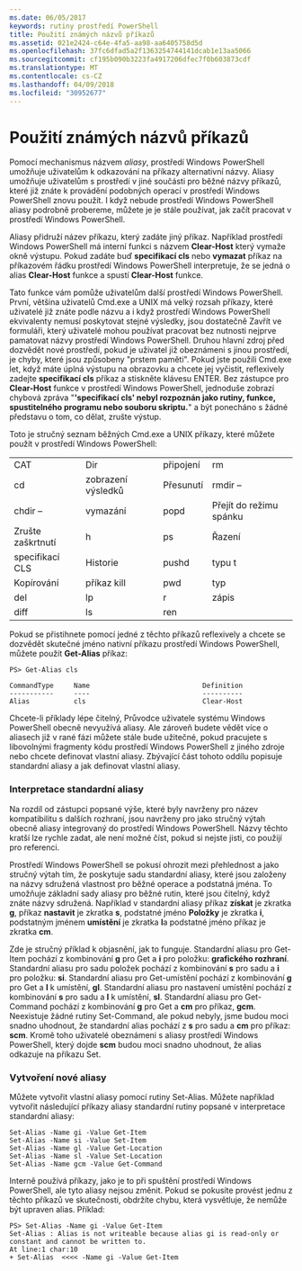 ```yaml
---
ms.date: 06/05/2017
keywords: rutiny prostředí PowerShell
title: Použití známých názvů příkazů
ms.assetid: 021e2424-c64e-4fa5-aa98-aa6405758d5d
ms.openlocfilehash: 37fc6dfad5a2f1363254744141dcab1e13aa5066
ms.sourcegitcommit: cf195b090b3223fa4917206dfec7f0b603873cdf
ms.translationtype: MT
ms.contentlocale: cs-CZ
ms.lasthandoff: 04/09/2018
ms.locfileid: "30952677"
---
```

# <a name="using-familiar-command-names"></a>Použití známých názvů příkazů
Pomocí mechanismus názvem *aliasy*, prostředí Windows PowerShell umožňuje uživatelům k odkazování na příkazy alternativní názvy. Aliasy umožňuje uživatelům s prostředí v jiné součásti pro běžné názvy příkazů, které již znáte k provádění podobných operací v prostředí Windows PowerShell znovu použít. I když nebude prostředí Windows PowerShell aliasy podrobně probereme, můžete je je stále používat, jak začít pracovat v prostředí Windows PowerShell.

Aliasy přidruží název příkazu, který zadáte jiný příkaz. Například prostředí Windows PowerShell má interní funkci s názvem **Clear-Host** který vymaže okně výstupu. Pokud zadáte buď **specifikací cls** nebo **vymazat** příkaz na příkazovém řádku prostředí Windows PowerShell interpretuje, že se jedná o alias **Clear-Host** funkce a spustí  **Clear-Host** funkce.

Tato funkce vám pomůže uživatelům další prostředí Windows PowerShell. První, většina uživatelů Cmd.exe a UNIX má velký rozsah příkazy, které uživatelé již znáte podle názvu a i když prostředí Windows PowerShell ekvivalenty nemusí poskytovat stejné výsledky, jsou dostatečně Zavřít ve formuláři, který uživatelé mohou používat pracovat bez nutnosti nejprve pamatovat názvy prostředí Windows PowerShell. Druhou hlavní zdroj před dozvědět nové prostředí, pokud je uživatel již obeznámeni s jinou prostředí, je chyby, které jsou způsobeny "prstem paměti". Pokud jste použili Cmd.exe let, když máte úplná výstupu na obrazovku a chcete jej vyčistit, reflexively zadejte **specifikací cls** příkaz a stiskněte klávesu ENTER. Bez zástupce pro **Clear-Host** funkce v prostředí Windows PowerShell, jednoduše zobrazí chybová zpráva "**'specifikací cls' nebyl rozpoznán jako rutiny, funkce, spustitelného programu nebo souboru skriptu.**" a být ponecháno s žádné představu o tom, co dělat, zrušte výstup.

Toto je stručný seznam běžných Cmd.exe a UNIX příkazy, které můžete použít v prostředí Windows PowerShell:

|||||
|-|-|-|-|
|CAT|Dir|připojení|rm|
|cd|zobrazení výsledků|Přesunutí|rmdir –|
|chdir –|vymazání|popd|Přejít do režimu spánku|
|Zrušte zaškrtnutí|h|ps|Řazení|
|specifikací CLS|Historie|pushd|typu t|
|Kopírování|příkaz kill|pwd|typ|
|del|lp|r|zápis|
|diff|ls|ren||

Pokud se přistihnete pomocí jedné z těchto příkazů reflexively a chcete se dozvědět skutečné jméno nativní příkazu prostředí Windows PowerShell, můžete použít **Get-Alias** příkaz:

```
PS> Get-Alias cls

CommandType     Name                            Definition
-----------     ----                            ----------
Alias           cls                             Clear-Host
```

Chcete-li příklady lépe čitelný, Průvodce uživatele systému Windows PowerShell obecně nevyužívá aliasy. Ale zároveň budete vědět více o aliasech již v rané fázi můžete stále bude užitečné, pokud pracujete s libovolnými fragmenty kódu prostředí Windows PowerShell z jiného zdroje nebo chcete definovat vlastní aliasy. Zbývající část tohoto oddílu popisuje standardní aliasy a jak definovat vlastní aliasy.

### <a name="interpreting-standard-aliases"></a>Interpretace standardní aliasy
Na rozdíl od zástupci popsané výše, které byly navrženy pro název kompatibilitu s dalších rozhraní, jsou navrženy pro jako stručný výtah obecně aliasy integrovaný do prostředí Windows PowerShell. Názvy těchto kratší lze rychle zadat, ale není možné číst, pokud si nejste jisti, co použijí pro referenci.

Prostředí Windows PowerShell se pokusí ohrozit mezi přehlednost a jako stručný výtah tím, že poskytuje sadu standardní aliasy, které jsou založeny na názvy sdružená vlastnost pro běžné operace a podstatná jména. To umožňuje základní sady aliasy pro běžné rutin, které jsou čitelný, když znáte názvy sdružená. Například v standardní aliasy příkaz **získat** je zkratka **g**, příkaz **nastavit** je zkratka **s**, podstatné jméno **Položky** je zkratka **i**, podstatným jménem **umístění** je zkratka **l**a podstatné jméno příkaz je zkratka **cm**.

Zde je stručný příklad k objasnění, jak to funguje. Standardní aliasu pro Get-Item pochází z kombinování **g** pro Get a **i** pro položku: **grafického rozhraní**. Standardní aliasu pro sadu položek pochází z kombinování **s** pro sadu a **i** pro položku: **si**. Standardní aliasu pro Get-umístění pochází z kombinování **g** pro Get a **l** k umístění, **gl**. Standardní aliasu pro nastavení umístění pochází z kombinování **s** pro sadu a **l** k umístění, **sl**. Standardní aliasu pro Get-Command pochází z kombinování **g** pro Get a **cm** pro příkaz, **gcm**. Neexistuje žádné rutiny Set-Command, ale pokud nebyly, jsme budou moci snadno uhodnout, že standardní alias pochází z **s** pro sadu a **cm** pro příkaz: **scm**. Kromě toho uživatelé obeznámeni s aliasy prostředí Windows PowerShell, který dojde **scm** budou moci snadno uhodnout, že alias odkazuje na příkazu Set.

### <a name="creating-new-aliases"></a>Vytvoření nové aliasy
Můžete vytvořit vlastní aliasy pomocí rutiny Set-Alias. Můžete například vytvořit následující příkazy aliasy standardní rutiny popsané v interpretace standardní aliasy:

```
Set-Alias -Name gi -Value Get-Item
Set-Alias -Name si -Value Set-Item
Set-Alias -Name gl -Value Get-Location
Set-Alias -Name sl -Value Set-Location
Set-Alias -Name gcm -Value Get-Command
```

Interně používá příkazy, jako je to při spuštění prostředí Windows PowerShell, ale tyto aliasy nejsou změnit. Pokud se pokusíte provést jednu z těchto příkazů ve skutečnosti, obdržíte chybu, která vysvětluje, že nemůže být upraven alias. Příklad:

```
PS> Set-Alias -Name gi -Value Get-Item
Set-Alias : Alias is not writeable because alias gi is read-only or constant and cannot be written to.
At line:1 char:10
+ Set-Alias  <<<< -Name gi -Value Get-Item
```